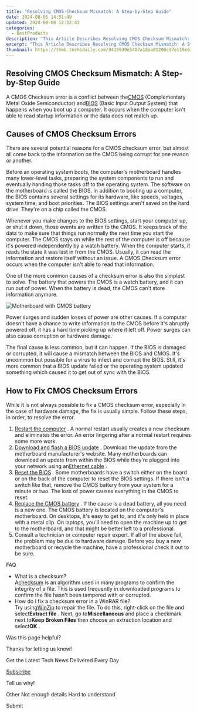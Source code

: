 ```yaml
---
title: "Resolving CMOS Checksum Mismatch: A Step-by-Step Guide"
date: 2024-08-05 14:51:49
updated: 2024-08-06 12:12:43
categories:
  - BestProducts
description: "This Article Describes Resolving CMOS Checksum Mismatch: A Step-by-Step Guide"
excerpt: "This Article Describes Resolving CMOS Checksum Mismatch: A Step-by-Step Guide"
thumbnail: https://thmb.techidaily.com/9416939e5407a18ea81200cd7e119e61ff04e31fb3c5cd004cd4601ad28e3eb8.jpg
---
```


## Resolving CMOS Checksum Mismatch: A Step-by-Step Guide
 A CMOS Checksum error is a conflict between the[CMOS](https://www.lifewire.com/what-is-cmos-2625826) (Complementary Metal Oxide Semiconductor) and[BIOS](https://www.lifewire.com/bios-basic-input-output-system-2625820) (Basic Input Output System) that happens when you boot up a computer. It occurs when the computer isn't able to read startup information or the data does not match up.

## Causes of CMOS Checksum Errors

 There are several potential reasons for a CMOS checksum error, but almost all come back to the information on the CMOS being corrupt for one reason or another.

 Before an operating system boots, the computer's motherboard handles many lower-level tasks, preparing the system components to run and eventually handing those tasks off to the operating system. The software on the motherboard is called the BIOS. In addition to booting up a computer, the BIOS contains several settings for its hardware, like speeds, voltages, system time, and boot priorities. The BIOS settings aren't saved on the hard drive. They're on a chip called the CMOS.

 Whenever you make changes to the BIOS settings, start your computer up, or shut it down, those events are written to the CMOS. It keeps track of the data to make sure that things run normally the next time you start the computer. The CMOS stays on while the rest of the computer is off because it's powered independently by a watch battery. When the computer starts, it reads the state it was last in from the CMOS. Usually, it can read the information and restore itself without an issue. A CMOS Checksum error occurs when the computer isn't able to read that information.

 One of the more common causes of a checksum error is also the simplest to solve. The battery that powers the CMOS is a watch battery, and it can run out of power. When the battery is dead, the CMOS can't store information anymore.

![Motherboard with CMOS battery](https://www.lifewire.com/thmb/m-TfEcbJ7lfR8DQ9_O5EWQ1legA=/1500x0/filters:no_upscale():max_bytes(150000):strip_icc():format(webp)/cooler-933691_19201-7c38884d6d3f4c69807d8387ed40a0b9.jpg)

 Power surges and sudden losses of power are other causes. If a computer doesn't have a chance to write information to the CMOS before it's abruptly powered off, it has a hard time picking up where it left off. Power surges can also cause corruption or hardware damage.

 The final cause is less common, but it can happen. If the BIOS is damaged or corrupted, it will cause a mismatch between the BIOS and CMOS. It's uncommon but possible for a virus to infect and corrupt the BIOS. Still, it's more common that a BIOS update failed or the operating system updated something which caused it to get out of sync with the BIOS.

## How to Fix CMOS Checksum Errors

 While it is not always possible to fix a CMOS checksum error, especially in the case of hardware damage, the fix is usually simple. Follow these steps, in order, to resolve the error.

1. [Restart the computer](https://www.lifewire.com/how-to-reboot-a-computer-2624568) . A normal restart usually creates a new checksum and eliminates the error. An error lingering after a normal restart requires some more work.
2. [Download and flash a BIOS update](https://www.lifewire.com/how-to-update-bios-4783238) . Download the update from the motherboard manufacturer's website. Many motherboards can download an update from within the BIOS while they're plugged into your network using an[Ethernet cable](https://www.lifewire.com/what-is-an-ethernet-cable-817548) .
3. [Reset the BIOS](https://www.wikihow.com/Reset-Your-BIOS) . Some motherboards have a switch either on the board or on the back of the computer to reset the BIOS settings. If there isn't a switch like that, remove the CMOS battery from your system for a minute or two. The loss of power causes everything in the CMOS to reset.
4. [Replace the CMOS battery](https://www.computerhope.com/issues/ch000239.htm) . If the cause is a dead battery, all you need is a new one. The CMOS battery is located on the computer's motherboard. On desktops, it's easy to get to, and it's only held in place with a metal clip. On laptops, you'll need to open the machine up to get to the motherboard, and that might be better left to a professional.
5. Consult a technician or computer repair expert. If all of the above fail, the problem may be due to hardware damage. Before you buy a new motherboard or recycle the machine, have a professional check it out to be sure.

 FAQ

* What is a checksum?  
 A[checksum](https://www.lifewire.com/what-does-checksum-mean-2625825) is an algorithm used in many programs to confirm the integrity of a file. This is used frequently in downloaded programs to confirm the file hasn't been tampered with or corrupted.
* How do I fix a checksum error in a WinRAR file?  
 Try using[WinZip](https://www.lifewire.com/what-is-zip-and-winzip-2483210) to repair the file. To do this, right-click on the file and select**Extract file** . Next, go to**Miscellaneous** and place a checkmark next to**Keep Broken Files** then choose an extraction location and select**OK** .

Was this page helpful?

Thanks for letting us know!

 Get the Latest Tech News Delivered Every Day

[Subscribe](https://www.lifewire.com/#)

Tell us why!

 Other  Not enough details  Hard to understand

 Submit

<ins class="adsbygoogle"
     style="display:block"
     data-ad-format="autorelaxed"
     data-ad-client="ca-pub-7571918770474297"
     data-ad-slot="1223367746"></ins>



<ins class="adsbygoogle"
     style="display:block"
     data-ad-client="ca-pub-7571918770474297"
     data-ad-slot="8358498916"
     data-ad-format="auto"
     data-full-width-responsive="true"></ins>
